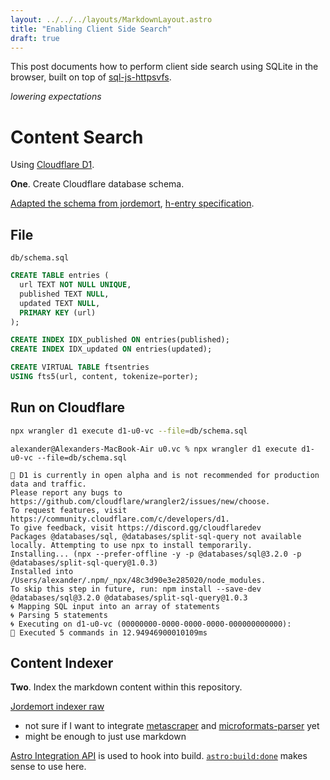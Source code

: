 ```yaml
---
layout: ../../../layouts/MarkdownLayout.astro
title: "Enabling Client Side Search"
draft: true
---
```


This post documents how to perform client side search using SQLite in the browser, built on top of [sql-js-httpsvfs].

[sql-js-httpsvfs]: https://github.com/phiresky/sql.js-httpvfs "github.com/phiresky/sql.js-httpvfs"

*lowering expectations*

# Content Search

Using [Cloudflare D1](https://developers.cloudflare.com/d1/get-started/).

**One**. Create Cloudflare database schema.

[Adapted the schema from jordemort](https://jordemort.dev/blog/client-side-search/#the-schema), [h-entry specification](https://microformats.org/wiki/h-entry).

## File

`db/schema.sql`

```sql
CREATE TABLE entries (
  url TEXT NOT NULL UNIQUE,
  published TEXT NULL,
  updated TEXT NULL,
  PRIMARY KEY (url)
);

CREATE INDEX IDX_published ON entries(published);
CREATE INDEX IDX_updated ON entries(updated);

CREATE VIRTUAL TABLE ftsentries
USING fts5(url, content, tokenize=porter);
```

## Run on Cloudflare

```bash
npx wrangler d1 execute d1-u0-vc --file=db/schema.sql
```
```
alexander@Alexanders-MacBook-Air u0.vc % npx wrangler d1 execute d1-u0-vc --file=db/schema.sql

🚧 D1 is currently in open alpha and is not recommended for production data and traffic.
Please report any bugs to https://github.com/cloudflare/wrangler2/issues/new/choose.
To request features, visit https://community.cloudflare.com/c/developers/d1.
To give feedback, visit https://discord.gg/cloudflaredev
Packages @databases/sql, @databases/split-sql-query not available locally. Attempting to use npx to install temporarily.
Installing... (npx --prefer-offline -y -p @databases/sql@3.2.0 -p @databases/split-sql-query@1.0.3)
Installed into /Users/alexander/.npm/_npx/48c3d90e3e285020/node_modules.
To skip this step in future, run: npm install --save-dev @databases/sql@3.2.0 @databases/split-sql-query@1.0.3
🌀 Mapping SQL input into an array of statements
🌀 Parsing 5 statements
🌀 Executing on d1-u0-vc (00000000-0000-0000-0000-000000000000):
🚣 Executed 5 commands in 12.94946900010109ms
```

## Content Indexer

**Two**. Index the markdown content within this repository.

[Jordemort indexer raw](https://github.com/jordemort/jordemort.github.io/blob/main/src/search/indexer.ts)
- not sure if I want to integrate [metascraper](https://metascraper.js.org/) and [microformats-parser](https://github.com/microformats/microformats-parser) yet
- might be enough to just use markdown

[Astro Integration API](https://docs.astro.build/en/reference/integrations-reference/) is used to hook into build. [`astro:build:done`](https://docs.astro.build/en/reference/integrations-reference/#astrobuilddone) makes sense to use here.

